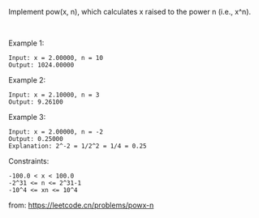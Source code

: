 
Implement pow(x, n), which calculates x raised to the power n (i.e., x^n).

 

Example 1:
```
Input: x = 2.00000, n = 10
Output: 1024.00000
```

Example 2:
```
Input: x = 2.10000, n = 3
Output: 9.26100
```

Example 3:
```
Input: x = 2.00000, n = -2
Output: 0.25000
Explanation: 2^-2 = 1/2^2 = 1/4 = 0.25
```


Constraints:
```
-100.0 < x < 100.0
-2^31 <= n <= 2^31-1
-10^4 <= xn <= 10^4
```


from: https://leetcode.cn/problems/powx-n
